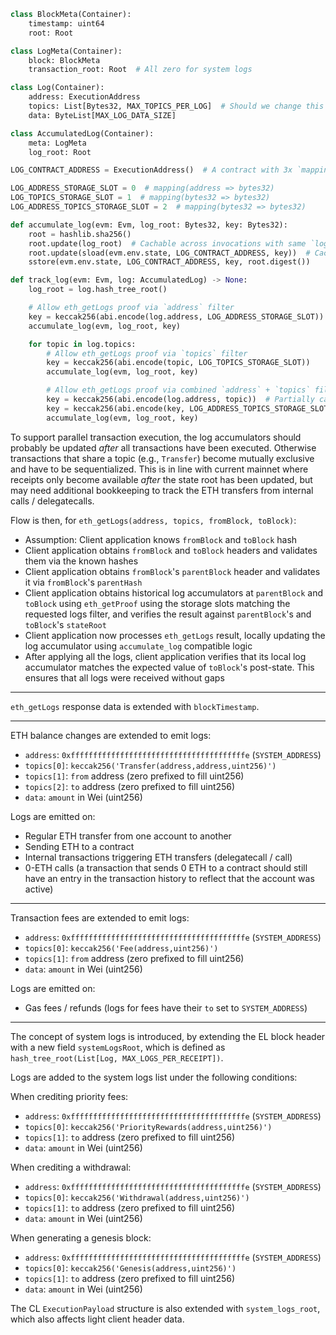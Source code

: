 ```python
class BlockMeta(Container):
    timestamp: uint64
    root: Root

class LogMeta(Container):
    block: BlockMeta
    transaction_root: Root  # All zero for system logs

class Log(Container):
    address: ExecutionAddress
    topics: List[Bytes32, MAX_TOPICS_PER_LOG]  # Should we change this to 4 topic fields and make the entire thing stablecontainer for extensibility?
    data: ByteList[MAX_LOG_DATA_SIZE]

class AccumulatedLog(Container):
    meta: LogMeta
    log_root: Root

LOG_CONTRACT_ADDRESS = ExecutionAddress()  # A contract with 3x `mapping` and no code

LOG_ADDRESS_STORAGE_SLOT = 0  # mapping(address => bytes32)
LOG_TOPICS_STORAGE_SLOT = 1  # mapping(bytes32 => bytes32)
LOG_ADDRESS_TOPICS_STORAGE_SLOT = 2  # mapping(bytes32 => bytes32)

def accumulate_log(evm: Evm, log_root: Bytes32, key: Bytes32):
    root = hashlib.sha256()
    root.update(log_root)  # Cachable across invocations with same `log_root`
    root.update(sload(evm.env.state, LOG_CONTRACT_ADDRESS, key))  # Cacheable account lookup in trie
    sstore(evm.env.state, LOG_CONTRACT_ADDRESS, key, root.digest())

def track_log(evm: Evm, log: AccumulatedLog) -> None:
    log_root = log.hash_tree_root()

    # Allow eth_getLogs proof via `address` filter
    key = keccak256(abi.encode(log.address, LOG_ADDRESS_STORAGE_SLOT))  # abi.encode(address) != htr...
    accumulate_log(evm, log_root, key)

    for topic in log.topics:
        # Allow eth_getLogs proof via `topics` filter
        key = keccak256(abi.encode(topic, LOG_TOPICS_STORAGE_SLOT))
        accumulate_log(evm, log_root, key)

        # Allow eth_getLogs proof via combined `address` + `topics` filter
        key = keccak256(abi.encode(log.address, topic))  # Partially cacheable hash / same prefix
        key = keccak256(abi.encode(key, LOG_ADDRESS_TOPICS_STORAGE_SLOT))
        accumulate_log(evm, log_root, key)
```

To support parallel transaction execution, the log accumulators should probably be updated _after_ all transactions have been executed. Otherwise transactions that share a topic (e.g., `Transfer`) become mutually exclusive and have to be sequentialized. This is in line with current mainnet where receipts only become available _after_ the state root has been updated, but may need additional bookkeeping to track the ETH transfers from internal calls / delegatecalls.

Flow is then, for `eth_getLogs(address, topics, fromBlock, toBlock)`:

- Assumption: Client application knows `fromBlock` and `toBlock` hash
- Client application obtains `fromBlock` and `toBlock` headers and validates them via the known hashes
- Client application obtains `fromBlock`'s `parentBlock` header and validates it via `fromBlock`'s `parentHash`
- Client application obtains historical log accumulators at `parentBlock` and `toBlock` using `eth_getProof` using the storage slots matching the requested logs filter, and verifies the result against `parentBlock`'s and `toBlock`'s `stateRoot`
- Client application now processes `eth_getLogs` result, locally updating the log accumulator using `accumulate_log` compatible logic
- After applying all the logs, client application verifies that its local log accumulator matches the expected value of `toBlock`'s post-state. This ensures that all logs were received without gaps

---

`eth_getLogs` response data is extended with `blockTimestamp`.

---

ETH balance changes are extended to emit logs:

- `address`: `0xfffffffffffffffffffffffffffffffffffffffe` (`SYSTEM_ADDRESS`)
- `topics[0]`: `keccak256('Transfer(address,address,uint256)')`
- `topics[1]`: `from` address (zero prefixed to fill uint256)
- `topics[2]`: `to` address (zero prefixed to fill uint256)
- `data`: `amount` in Wei (uint256)

Logs are emitted on:

- Regular ETH transfer from one account to another
- Sending ETH to a contract
- Internal transactions triggering ETH transfers (delegatecall / call)
- 0-ETH calls (a transaction that sends 0 ETH to a contract should still have an entry in the transaction history to reflect that the account was active)

---

Transaction fees are extended to emit logs:

- `address`: `0xfffffffffffffffffffffffffffffffffffffffe` (`SYSTEM_ADDRESS`)
- `topics[0]`: `keccak256('Fee(address,uint256)')`
- `topics[1]`: `from` address (zero prefixed to fill uint256)
- `data`: `amount` in Wei (uint256)

Logs are emitted on:

- Gas fees / refunds (logs for fees have their `to` set to `SYSTEM_ADDRESS`)

---

The concept of system logs is introduced, by extending the EL block header with a new field `systemLogsRoot`, which is defined as `hash_tree_root(List[Log, MAX_LOGS_PER_RECEIPT])`.

Logs are added to the system logs list under the following conditions:

When crediting priority fees:

- `address`: `0xfffffffffffffffffffffffffffffffffffffffe` (`SYSTEM_ADDRESS`)
- `topics[0]`: `keccak256('PriorityRewards(address,uint256)')`
- `topics[1]`: `to` address (zero prefixed to fill uint256)
- `data`: `amount` in Wei (uint256)

When crediting a withdrawal:

- `address`: `0xfffffffffffffffffffffffffffffffffffffffe` (`SYSTEM_ADDRESS`)
- `topics[0]`: `keccak256('Withdrawal(address,uint256)')`
- `topics[1]`: `to` address (zero prefixed to fill uint256)
- `data`: `amount` in Wei (uint256)

When generating a genesis block:

- `address`: `0xfffffffffffffffffffffffffffffffffffffffe` (`SYSTEM_ADDRESS`)
- `topics[0]`: `keccak256('Genesis(address,uint256)')`
- `topics[1]`: `to` address (zero prefixed to fill uint256)
- `data`: `amount` in Wei (uint256)

The CL `ExecutionPayload` structure is also extended with `system_logs_root`, which also affects light client header data.
